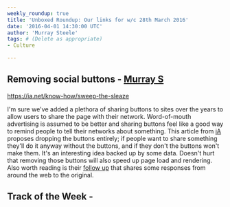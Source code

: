 ```yaml
---
weekly_roundup: true
title: 'Unboxed Roundup: Our links for w/c 28th March 2016'
date: '2016-04-01 14:30:00 UTC'
author: 'Murray Steele'
tags: # (Delete as appropriate)
- Culture

---
```


## Removing social buttons - [Murray S](/people#murray-steele)

https://ia.net/know-how/sweep-the-sleaze

I'm sure we've added a plethora of sharing buttons to sites over the years to allow users to share the page with their network.  Word-of-mouth advertising is assumed to be better and sharing buttons feel like a good way to remind people to tell their networks about something.  This article from [iA](https://ia.net) proposes dropping the buttons entirely; if people want to share something they'll do it anyway without the buttons, and if they don't the buttons won't make them.  It's an interesting idea backed up by some data.  Doesn't hurt that removing those buttons will also speed up page load and rendering.  Also worth reading is their [follow up](https://ia.net/know-how/sweep-the-sleaze-reactions) that shares some responses from around the web to the original.

## Track of the Week - []()
